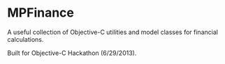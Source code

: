 MPFinance
=========
A useful collection of Objective-C utilities and model classes for financial calculations.

Built for Objective-C Hackathon (6/29/2013).